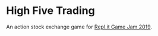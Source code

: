 # High Five Trading

An action stock exchange game for [Repl.it Game Jam 2019](https://repl.it/jam).
